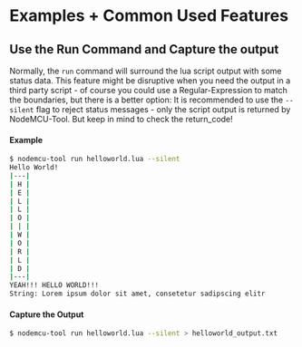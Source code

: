 Examples + Common Used Features
===============================

Use the Run Command and Capture the output
------------------------------------------

Normally, the `run` command will surround the lua script output with some status data. 
This feature might be disruptive when you need the output in a third party script - of course you could use a Regular-Expression to match the boundaries, but there is a better option:
It is recommended to use the `--silent` flag to reject status messages - only the script output is returned by NodeMCU-Tool. But keep in mind to check the return_code!

#### Example ####

```bash
$ nodemcu-tool run helloworld.lua --silent
Hello World!
|---|
| H |
| E |
| L |
| L |
| O |
| | |
| W |
| O |
| R |
| L |
| D |
|---|
YEAH!!! HELLO WORLD!!!
String: Lorem ipsum dolor sit amet, consetetur sadipscing elitr
```

#### Capture the Output ####

```bash
$ nodemcu-tool run helloworld.lua --silent > helloworld_output.txt
```

